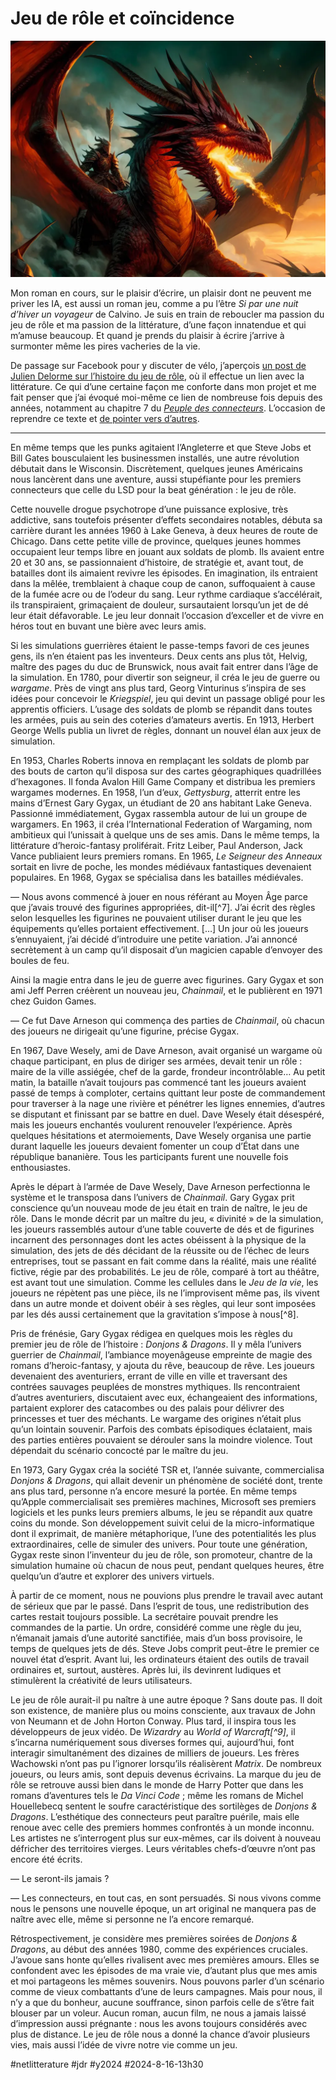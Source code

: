# Jeu de rôle et coïncidence

![D&D](_i/dragon-jdr.webp)

Mon roman en cours, sur le plaisir d’écrire, un plaisir dont ne peuvent me priver les IA, est aussi un roman jeu, comme a pu l’être *Si par une nuit d’hiver un voyageur* de Calvino. Je suis en train de reboucler ma passion du jeu de rôle et ma passion de la littérature, d’une façon innatendue et qui m’amuse beaucoup. Et quand je prends du plaisir à écrire j’arrive à surmonter même les pires vacheries de la vie.

De passage sur Facebook pour y discuter de vélo, j’aperçois [un post de Julien Delorme sur l’histoire du jeu de rôle](https://www.facebook.com/julien.tanguy.1293/posts/pfbid0nzsDPcnkLx9Scd21D8U8iTcDqZK5kHptaAY76dNGWxbJT1KJd1g2qdqc4GqTCLH2l), où il effectue un lien avec la littérature. Ce qui d’une certaine façon me conforte dans mon projet et me fait penser que j’ai évoqué moi-même ce lien de nombreuse fois depuis des années, notamment au chapitre 7 du [*Peuple des connecteurs*](../../books/le-peuple/le-peuple-des-connecteurs.md). L’occasion de reprendre ce texte et [de pointer vers d’autres](/tag/jdr).

---

En même temps que les punks agitaient l’Angleterre et que Steve Jobs et Bill Gates bousculaient les businessmen installés, une autre révolution débutait dans le Wisconsin. Discrètement, quelques jeunes Américains nous lancèrent dans une aventure, aussi stupéfiante pour les premiers connecteurs que celle du LSD pour la beat génération : le jeu de rôle.

Cette nouvelle drogue psychotrope d’une puissance explosive, très addictive, sans toutefois présenter d’effets secondaires notables, débuta sa carrière durant les années 1960 à Lake Geneva, à deux heures de route de Chicago. Dans cette petite ville de province, quelques jeunes hommes occupaient leur temps libre en jouant aux soldats de plomb. Ils avaient entre 20 et 30 ans, se passionnaient d’histoire, de stratégie et, avant tout, de batailles dont ils aimaient revivre les épisodes. En imagination, ils entraient dans la mêlée, tremblaient à chaque coup de canon, suffoquaient à cause de la fumée acre ou de l’odeur du sang. Leur rythme cardiaque s’accélérait, ils transpiraient, grimaçaient de douleur, sursautaient lorsqu’un jet de dé leur était défavorable. Le jeu leur donnait l’occasion d’exceller et de vivre en héros tout en buvant une bière avec leurs amis.

Si les simulations guerrières étaient le passe-temps favori de ces jeunes gens, ils n’en étaient pas les inventeurs. Deux cents ans plus tôt, Helvig, maître des pages du duc de Brunswick, nous avait fait entrer dans l’âge de la simulation. En 1780, pour divertir son seigneur, il créa le jeu de guerre ou *wargame*. Près de vingt ans plus tard, Georg Vinturinus s’inspira de ses idées pour concevoir le *Kriegspiel*, jeu qui devint un passage obligé pour les apprentis officiers. L’usage des soldats de plomb se répandit dans toutes les armées, puis au sein des coteries d’amateurs avertis. En 1913, Herbert George Wells publia un livret de règles, donnant un nouvel élan aux jeux de simulation.

En 1953, Charles Roberts innova en remplaçant les soldats de plomb par des bouts de carton qu’il disposa sur des cartes géographiques quadrillées d’hexagones. Il fonda Avalon Hill Game Company et distribua les premiers wargames modernes. En 1958, l’un d’eux, *Gettysburg*, atterrit entre les mains d’Ernest Gary Gygax, un étudiant de 20 ans habitant Lake Geneva. Passionné immédiatement, Gygax rassembla autour de lui un groupe de wargamers. En 1963, il créa l’International Federation of Wargaming, nom ambitieux qui l’unissait à quelque uns de ses amis. Dans le même temps, la littérature d’heroic-fantasy proliférait. Fritz Leiber, Paul Anderson, Jack Vance publiaient leurs premiers romans. En 1965, *Le Seigneur des Anneaux* sortait en livre de poche, les mondes médiévaux fantastiques devenaient populaires. En 1968, Gygax se spécialisa dans les batailles médiévales.

— Nous avons commencé à jouer en nous référant au Moyen Âge parce que j’avais trouvé des figurines appropriées, dit-il[^7]. J’ai écrit des règles selon lesquelles les figurines ne pouvaient utiliser durant le jeu que les équipements qu’elles portaient effectivement. \[…] Un jour où les joueurs s’ennuyaient, j’ai décidé d’introduire une petite variation. J’ai annoncé secrètement à un camp qu’il disposait d’un magicien capable d’envoyer des boules de feu.

Ainsi la magie entra dans le jeu de guerre avec figurines. Gary Gygax et son ami Jeff Perren créèrent un nouveau jeu, *Chainmail*, et le publièrent en 1971 chez Guidon Games.

— Ce fut Dave Arneson qui commença des parties de *Chainmail*, où chacun des joueurs ne dirigeait qu’une figurine, précise Gygax.

En 1967, Dave Wesely, ami de Dave Arneson, avait organisé un wargame où chaque participant, en plus de diriger ses armées, devait tenir un rôle : maire de la ville assiégée, chef de la garde, frondeur incontrôlable… Au petit matin, la bataille n’avait toujours pas commencé tant les joueurs avaient passé de temps à comploter, certains quittant leur poste de commandement pour traverser à la nage une rivière et pénétrer les lignes ennemies, d’autres se disputant et finissant par se battre en duel. Dave Wesely était désespéré, mais les joueurs enchantés voulurent renouveler l’expérience. Après quelques hésitations et atermoiements, Dave Wesely organisa une partie durant laquelle les joueurs devaient fomenter un coup d’État dans une république bananière. Tous les participants furent une nouvelle fois enthousiastes.

Après le départ à l’armée de Dave Wesely, Dave Arneson perfectionna le système et le transposa dans l’univers de *Chainmail*. Gary Gygax prit conscience qu’un nouveau mode de jeu était en train de naître, le jeu de rôle. Dans le monde décrit par un maître du jeu, « divinité » de la simulation, les joueurs rassemblés autour d’une table couverte de dés et de figurines incarnent des personnages dont les actes obéissent à la physique de la simulation, des jets de dés décidant de la réussite ou de l’échec de leurs entreprises, tout se passant en fait comme dans la réalité, mais une réalité fictive, régie par des probabilités. Le jeu de rôle, comparé à tort au théâtre, est avant tout une simulation. Comme les cellules dans le *Jeu de la vie*, les joueurs ne répètent pas une pièce, ils ne l’improvisent même pas, ils vivent dans un autre monde et doivent obéir à ses règles, qui leur sont imposées par les dés aussi certainement que la gravitation s’impose à nous[^8].

Pris de frénésie, Gary Gygax rédigea en quelques mois les règles du premier jeu de rôle de l’histoire : *Donjons & Dragons*. Il y mêla l’univers guerrier de *Chainmail*, l’ambiance moyenâgeuse empreinte de magie des romans d’heroic-fantasy, y ajouta du rêve, beaucoup de rêve. Les joueurs devenaient des aventuriers, errant de ville en ville et traversant des contrées sauvages peuplées de monstres mythiques. Ils rencontraient d’autres aventuriers, discutaient avec eux, échangeaient des informations, partaient explorer des catacombes ou des palais pour délivrer des princesses et tuer des méchants. Le wargame des origines n’était plus qu’un lointain souvenir. Parfois des combats épisodiques éclataient, mais des parties entières pouvaient se dérouler sans la moindre violence. Tout dépendait du scénario concocté par le maître du jeu.

En 1973, Gary Gygax créa la société TSR et, l’année suivante, commercialisa *Donjons & Dragons*, qui allait devenir un phénomène de société dont, trente ans plus tard, personne n’a encore mesuré la portée. En même temps qu’Apple commercialisait ses premières machines, Microsoft ses premiers logiciels et les punks leurs premiers albums, le jeu se répandit aux quatre coins du monde. Son développement suivit celui de la micro-informatique dont il exprimait, de manière métaphorique, l’une des potentialités les plus extraordinaires, celle de simuler des univers. Pour toute une génération, Gygax reste sinon l’inventeur du jeu de rôle, son promoteur, chantre de la simulation humaine où chacun de nous peut, pendant quelques heures, être quelqu’un d’autre et explorer des univers virtuels.

À partir de ce moment, nous ne pouvions plus prendre le travail avec autant de sérieux que par le passé. Dans l’esprit de tous, une redistribution des cartes restait toujours possible. La secrétaire pouvait prendre les commandes de la partie. Un ordre, considéré comme une règle du jeu, n’émanait jamais d’une autorité sanctifiée, mais d’un boss provisoire, le temps de quelques jets de dés. Steve Jobs comprit peut-être le premier ce nouvel état d’esprit. Avant lui, les ordinateurs étaient des outils de travail ordinaires et, surtout, austères. Après lui, ils devinrent ludiques et stimulèrent la créativité de leurs utilisateurs.

Le jeu de rôle aurait-il pu naître à une autre époque ? Sans doute pas. Il doit son existence, de manière plus ou moins consciente, aux travaux de John von Neumann et de John Horton Conway. Plus tard, il inspira tous les développeurs de jeux vidéo. De *Wizardry* au *World of Warcraft[^9]*, il s’incarna numériquement sous diverses formes qui, aujourd’hui, font interagir simultanément des dizaines de milliers de joueurs. Les frères Wachowski n’ont pas pu l’ignorer lorsqu’ils réalisèrent *Matrix*. De nombreux joueurs, ou leurs amis, sont depuis devenus écrivains. La marque du jeu de rôle se retrouve aussi bien dans le monde de Harry Potter que dans les romans d’aventures tels le *Da Vinci Code* ; même les romans de Michel Houellebecq sentent le soufre caractéristique des sortilèges de *Donjons & Dragons*. L’esthétique des connecteurs peut paraître puérile, mais elle renoue avec celle des premiers hommes confrontés à un monde inconnu. Les artistes ne s’interrogent plus sur eux-mêmes, car ils doivent à nouveau défricher des territoires vierges. Leurs véritables chefs-d’œuvre n’ont pas encore été écrits.

— Le seront-ils jamais ?

— Les connecteurs, en tout cas, en sont persuadés. Si nous vivons comme nous le pensons une nouvelle époque, un art original ne manquera pas de naître avec elle, même si personne ne l’a encore remarqué.

Rétrospectivement, je considère mes premières soirées de *Donjons & Dragons*, au début des années 1980, comme des expériences cruciales. J’avoue sans honte qu’elles rivalisent avec mes premières amours. Elles se confondent avec les épisodes de ma vraie vie, d’autant plus que mes amis et moi partageons les mêmes souvenirs. Nous pouvons parler d’un scénario comme de vieux combattants d’une de leurs campagnes. Mais pour nous, il n’y a que du bonheur, aucune souffrance, sinon parfois celle de s’être fait blouser par un voleur. Aucun roman, aucun film, ne nous a jamais laissé d’impression aussi prégnante : nous les avons toujours considérés avec plus de distance. Le jeu de rôle nous a donné la chance d’avoir plusieurs vies, mais aussi l’idée de vivre notre vie comme un jeu.

#netlitterature #jdr #y2024 #2024-8-16-13h30
